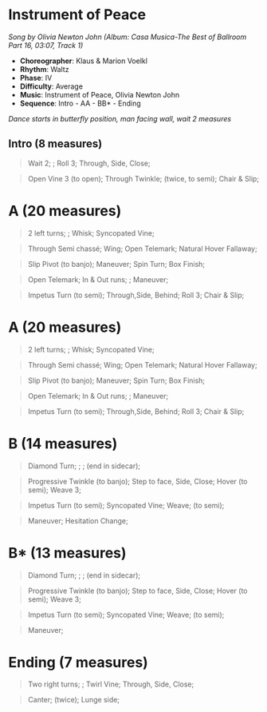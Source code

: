 # Instrument of Peace
*Song by Olivia Newton John (Album: Casa Musica-The Best of Ballroom Part 16, 03:07, Track 1)*

* **Choreographer**: Klaus & Marion Voelkl
* **Rhythm**: Waltz
* **Phase**: IV
* **Difficulty**: Average
* **Music**: Instrument of Peace, Olivia Newton John
* **Sequence**: Intro - AA - BB* - Ending

*Dance starts in butterfly position, man facing wall, wait 2 measures*

## Intro (8 measures)

> Wait 2; ; Roll 3; Through, Side, Close;

> Open Vine 3 (to open); Through Twinkle; (twice, to semi); Chair & Slip;

# A (20 measures)

> 2 left turns; ; Whisk; Syncopated Vine;

> Through Semi chassé; Wing; Open Telemark; Natural Hover Fallaway;

> Slip Pivot (to banjo); Maneuver; Spin Turn; Box Finish;

> Open Telemark; In & Out runs; ; Maneuver;

> Impetus Turn (to semi); Through,Side, Behind; Roll 3; Chair & Slip;

# A (20 measures)

> 2 left turns; ; Whisk; Syncopated Vine;

> Through Semi chassé; Wing; Open Telemark; Natural Hover Fallaway;

> Slip Pivot (to banjo); Maneuver; Spin Turn; Box Finish;

> Open Telemark; In & Out runs; ; Maneuver;

> Impetus Turn (to semi); Through,Side, Behind; Roll 3; Chair & Slip;

# B (14 measures)

> Diamond Turn; ; ; (end in sidecar);

> Progressive Twinkle (to banjo); Step to face, Side, Close; Hover (to semi); Weave 3;

> Impetus Turn (to semi); Syncopated Vine; Weave; (to semi);

> Maneuver; Hesitation Change;

# B* (13 measures)

> Diamond Turn; ; ; (end in sidecar);

> Progressive Twinkle (to banjo); Step to face, Side, Close; Hover (to semi); Weave 3;

> Impetus Turn (to semi); Syncopated Vine; Weave; (to semi);

> Maneuver;

# Ending (7 measures)

> Two right turns; ; Twirl Vine; Through, Side, Close;

> Canter; (twice); Lunge side;